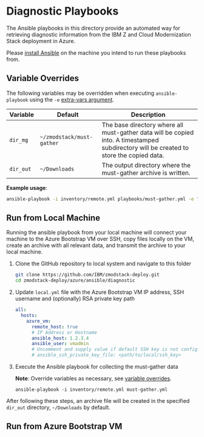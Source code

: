 # Diagnostic Playbooks
The Ansible playbooks in this directory provide an automated way for retrieving diagnostic information from the IBM Z and Cloud Modernization Stack deployment in Azure.

Please [install Ansible](https://docs.ansible.com/ansible/latest/installation_guide/intro_installation.html) on the machine you intend to run these playbooks from.

## Variable Overrides
The following variables may be overridden when executing `ansible-playbook` using the `-e` [extra-vars argument](https://docs.ansible.com/ansible/latest/playbook_guide/playbooks_variables.html#defining-variables-at-runtime).

| Variable | Default | Description |
| ---------| --------| ------------|
| `dir_mg` | `~/zmodstack/must-gather` | The base directory where all must-gather data will be copied into. A timestamped subdirectory will be created to store the copied data.
| `dir_out`| `~/Downloads` | The output directory where the must-gather archive is written. |

**Example usage**:
```bash
ansible-playbook -i inventory/remote.yml playbooks/must-gather.yml -e "dir_out=/some/other/dir"
```

## Run from Local Machine
Running the ansible playbook from your local machine will connect your machine to the Azure Bootstrap VM over SSH, copy files locally on the VM, create an archive with all relevant data, and transmit the archive to your local machine.

1. Clone the GitHub repository to local system and navigate to this folder
   ```bash
   git clone https://github.com/IBM/zmodstack-deploy.git
   cd zmodstack-deploy/azure/ansible/diagnostic
   ``` 

2. Update `local.yml` file with the Azure Bootstrap VM IP address, SSH username and (optionally) RSA private key path
   ```yaml
   all:
     hosts:
       azure_vm:
         remote_host: true
         # IP Address or Hostname
         ansible_host: 1.2.3.4
         ansible_user: vmadmin
         # Uncomment and supply value if default SSH key is not configured for the ansible_host
         # ansible_ssh_private_key_file: <path/to/local/ssh_key>
   ```

3. Execute the Ansible playbook for collecting the must-gather data
   
   **Note**: Override variables as necessary, see [variable overrides](#variable-overrides).

   ```
   ansible-playbook -i inventory/remote.yml must-gather.yml
   ```

After following these steps, an archive file will be created in the specified `dir_out` directory, `~/Downloads` by default.

## Run from Azure Bootstrap VM
